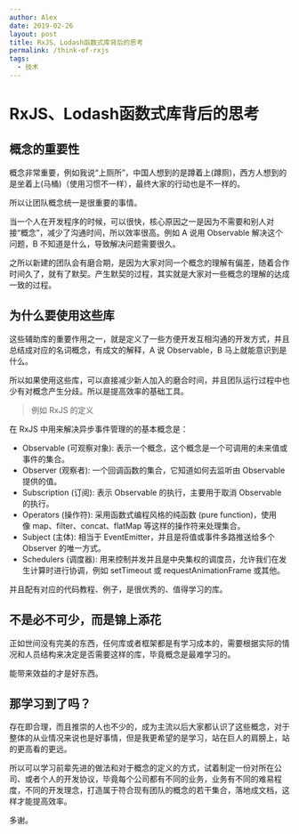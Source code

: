 ```yaml
---
author: Alex
date: 2019-02-26
layout: post
title: RxJS、Lodash函数式库背后的思考
permalink: /think-of-rxjs
tags: 
  - 技术
---
```


# RxJS、Lodash函数式库背后的思考

## 概念的重要性

概念非常重要，例如我说“上厕所”，中国人想到的是蹲着上(蹲厕)，西方人想到的是坐着上(马桶)（使用习惯不一样），最终大家的行动也是不一样的。

所以让团队概念统一是很重要的事情。

当一个人在开发程序的时候，可以很快，核心原因之一是因为不需要和别人对接“概念”，减少了沟通时间，所以效率很高。例如 A 说用 Observable 解决这个问题，B 不知道是什么，导致解决问题需要很久。

之所以新建的团队会有磨合期，是因为大家对同一个概念的理解有偏差，随着合作时间久了，就有了默契。产生默契的过程，其实就是大家对一些概念的理解的达成一致的过程。

## 为什么要使用这些库

这些辅助库的重要作用之一，就是定义了一些方便开发互相沟通的开发方式，并且总结成对应的名词概念，有成文的解释，A 说 Observable，B 马上就能意识到是什么。

所以如果使用这些库，可以直接减少新人加入的磨合时间，并且团队运行过程中也少有对概念产生分歧。所以是提高效率的基础工具。

> 例如 RxJS 的定义

在 RxJS 中用来解决异步事件管理的的基本概念是：

- Observable (可观察对象): 表示一个概念，这个概念是一个可调用的未来值或事件的集合。
- Observer (观察者): 一个回调函数的集合，它知道如何去监听由 Observable 提供的值。
- Subscription (订阅): 表示 Observable 的执行，主要用于取消 Observable 的执行。
- Operators (操作符): 采用函数式编程风格的纯函数 (pure function)，使用像 map、filter、concat、flatMap 等这样的操作符来处理集合。
- Subject (主体): 相当于 EventEmitter，并且是将值或事件多路推送给多个 Observer 的唯一方式。
- Schedulers (调度器): 用来控制并发并且是中央集权的调度员，允许我们在发生计算时进行协调，例如 setTimeout 或 requestAnimationFrame 或其他。

并且配有对应的代码教程、例子，是很优秀的、值得学习的库。

## 不是必不可少，而是锦上添花

正如世间没有完美的东西，任何库或者框架都是有学习成本的，需要根据实际的情况和人员结构来决定是否需要这样的库，毕竟概念是最难学习的。

能带来效益的才是好东西。

## 那学习到了吗？

存在即合理，而且推崇的人也不少的，成为主流以后大家都认识了这些概念，对于整体的从业情况来说也是好事情，但是我更希望的是学习，站在巨人的肩膀上，站的更高看的更远。

所以可以学习前辈先进的做法和对于概念的定义的方式，试着制定一份对所在公司、或者个人的开发协议，毕竟每个公司都有不同的业务，业务有不同的难易程度，不同的开发理念，打造属于符合现有团队的概念的若干集合，落地成文档，这样才能提高效率。

多谢。